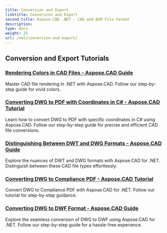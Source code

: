 ```yaml
---
title: Conversion and Export
linktitle: Conversion and Export
second_title: Aspose.CAD .NET - CAD and BIM File Format
description: 
type: docs
weight: 25
url: /net/conversion-and-export/
---
```


## Conversion and Export Tutorials
### [Rendering Colors in CAD Files - Aspose.CAD Guide](./rendering-colors-in-cad-files/)
Master CAD file rendering in .NET with Aspose.CAD. Follow our step-by-step guide for vivid colors.
### [Converting DWG to PDF with Coordinates in C# - Aspose.CAD Tutorial](./converting-dwg-to-pdf-with-coordinates/)
Learn how to convert DWG to PDF with specific coordinates in C# using Aspose.CAD. Follow our step-by-step guide for precise and efficient CAD file conversions.
### [Distinguishing Between DWT and DWG Formats - Aspose.CAD Guide](./distinguishing-between-dwt-and-dwg-formats/)
Explore the nuances of DWT and DWG formats with Aspose.CAD for .NET. Distinguish between these CAD file types effortlessly.
### [Converting DWG to Compliance PDF - Aspose.CAD Tutorial](./converting-dwg-to-compliance-pdf/)
Convert DWG to Compliance PDF with Aspose.CAD for .NET. Follow our tutorial for step-by-step guidance.
### [Converting DWG to DWF Format - Aspose.CAD Guide](./converting-dwg-to-dwf/)
Explore the seamless conversion of DWG to DWF using Aspose.CAD for .NET. Follow our step-by-step guide for a hassle-free experience.